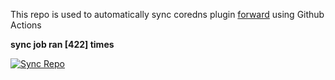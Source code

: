 This repo is used to automatically sync coredns plugin [forward](https://github.com/QZLin/forward) using Github Actions

**sync job ran [422] times**

[![Sync Repo](https://github.com/QZLin/coredns-extract/actions/workflows/sync.yaml/badge.svg)](https://github.com/QZLin/coredns-extract/actions/workflows/sync.yaml)
